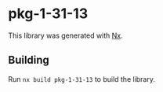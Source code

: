 # pkg-1-31-13

This library was generated with [Nx](https://nx.dev).

## Building

Run `nx build pkg-1-31-13` to build the library.
